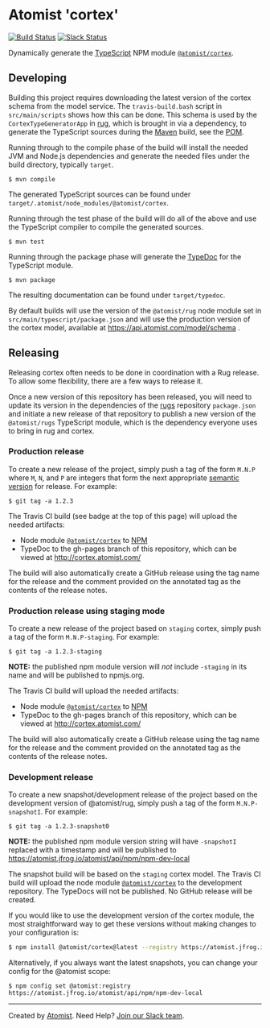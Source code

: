 # Atomist 'cortex'

[![Build Status](https://travis-ci.org/atomist/cortex.svg?branch=master)](https://travis-ci.org/atomist/cortex)
[![Slack Status](https://join.atomist.com/badge.svg)](https://join.atomist.com)

Dynamically generate the [TypeScript][typescript] NPM
module [`@atomist/cortex`][cortex-npm].

[cortex-npm]: https://www.npmjs.com/package/@atomist/cortex
[typescript]: https://www.typescriptlang.org/

## Developing

Building this project requires downloading the latest version of the
cortex schema from the model service.  The `travis-build.bash` script
in `src/main/scripts` shows how this can be done.  This schema is used
by the `CortexTypeGeneratorApp` in [rug][], which is brought in via a
dependency, to generate the TypeScript sources during
the [Maven][maven] build, see the [POM][pom].

Running through to the compile phase of the build will install the
needed JVM and Node.js dependencies and generate the needed files
under the build directory, typically `target`.

```
$ mvn compile
```

The generated TypeScript sources can be found under
`target/.atomist/node_modules/@atomist/cortex`.

[travis-yml]: .travis.yml
[rug]: https://github.com/atomist/rug
[maven]: https://maven.apache.org/
[pom]: pom.xml

Running through the test phase of the build will do all of the above
and use the TypeScript compiler to compile the generated sources.

```
$ mvn test
```

Running through the package phase will generate the [TypeDoc][typedoc]
for the TypeScript module.

```
$ mvn package
```

The resulting documentation can be found under `target/typedoc`.

[typedoc]: http://typedoc.org/

By default builds will use the version of the `@atomist/rug` node
module set in `src/main/typescript/package.json` and will use the
production version of the cortex model, available at
https://api.atomist.com/model/schema .

## Releasing

Releasing cortex often needs to be done in coordination with a Rug
release.  To allow some flexibility, there are a few ways to release
it.

Once a new version of this repository has been released, you will need
to update its version in the dependencies of the [rugs][] repository
`package.json` and initiate a new release of that repository to
publish a new version of the `@atomist/rugs` TypeScript module, which
is the dependency everyone uses to bring in rug and cortex.

[rugs]: https://github.com/atomist/rugs

### Production release

To create a new release of the project, simply push a tag of the form
`M.N.P` where `M`, `N`, and `P` are integers that form the next
appropriate [semantic version][semver] for release.  For example:

[semver]: http://semver.org

```
$ git tag -a 1.2.3
```

The Travis CI build (see badge at the top of this page) will upload
the needed artifacts:

-   Node module [`@atomist/cortex`][cortex-npm] to [NPM][npm]
-   TypeDoc to the gh-pages branch of this repository, which can be
    viewed at http://cortex.atomist.com/

The build will also automatically create a GitHub release using the
tag name for the release and the comment provided on the annotated tag
as the contents of the release notes.

[npm]: https://www.npmjs.com/

### Production release using staging mode

To create a new release of the project based on `staging` cortex,
simply push a tag of the form `M.N.P-staging`.  For example:

```
$ git tag -a 1.2.3-staging
```

**NOTE:** the published npm module version will _not_ include
`-staging` in its name and will be published to npmjs.org.

The Travis CI build will upload the needed artifacts:

-   Node module [`@atomist/cortex`][cortex-npm] to [NPM][npm]
-   TypeDoc to the gh-pages branch of this repository, which can be
    viewed at http://cortex.atomist.com/

The build will also automatically create a GitHub release using the
tag name for the release and the comment provided on the annotated tag
as the contents of the release notes.

### Development release

To create a new snapshot/development release of the project based on
the development version of @atomist/rug, simply push a tag of the form
`M.N.P-snapshotI`.  For example:

```
$ git tag -a 1.2.3-snapshot0
```

**NOTE:** the published npm module version string will have
`-snapshotI` replaced with a timestamp and will be published to
https://atomist.jfrog.io/atomist/api/npm/npm-dev-local

The snapshot build will be based on the `staging` cortex model.  The
Travis CI build will upload the node
module [`@atomist/cortex`][cortex-npm] to the development repository.
The TypeDocs will not be published.  No GitHub release will be
created.

If you would like to use the development version of the cortex module,
the most straightforward way to get these versions without making
changes to your configuration is:

```bash
$ npm install @atomist/cortex@latest --registry https://atomist.jfrog.io/atomist/api/npm/npm-dev-local
```

Alternatively, if you always want the latest snapshots, you can change
your config for the @atomist scope:

```
$ npm config set @atomist:registry https://atomist.jfrog.io/atomist/api/npm/npm-dev-local
```

---
Created by [Atomist][atomist].
Need Help?  [Join our Slack team][slack].

[atomist]: https://www.atomist.com/
[slack]: https://join.atomist.com/
